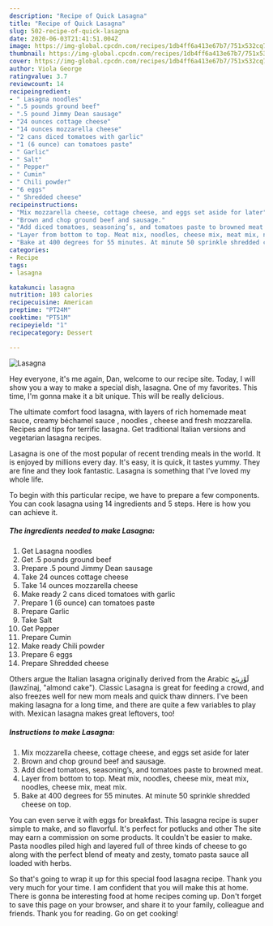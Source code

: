 ```yaml
---
description: "Recipe of Quick Lasagna"
title: "Recipe of Quick Lasagna"
slug: 502-recipe-of-quick-lasagna
date: 2020-06-03T21:41:51.004Z
image: https://img-global.cpcdn.com/recipes/1db4ff6a413e67b7/751x532cq70/lasagna-recipe-main-photo.jpg
thumbnail: https://img-global.cpcdn.com/recipes/1db4ff6a413e67b7/751x532cq70/lasagna-recipe-main-photo.jpg
cover: https://img-global.cpcdn.com/recipes/1db4ff6a413e67b7/751x532cq70/lasagna-recipe-main-photo.jpg
author: Viola George
ratingvalue: 3.7
reviewcount: 14
recipeingredient:
- " Lasagna noodles"
- ".5 pounds ground beef"
- ".5 pound Jimmy Dean sausage"
- "24 ounces cottage cheese"
- "14 ounces mozzarella cheese"
- "2 cans diced tomatoes with garlic"
- "1 (6 ounce) can tomatoes paste"
- " Garlic"
- " Salt"
- " Pepper"
- " Cumin"
- " Chili powder"
- "6 eggs"
- " Shredded cheese"
recipeinstructions:
- "Mix mozzarella cheese, cottage cheese, and eggs set aside for later"
- "Brown and chop ground beef and sausage."
- "Add diced tomatoes, seasoning’s, and tomatoes paste to browned meat."
- "Layer from bottom to top. Meat mix, noodles, cheese mix, meat mix, noodles, cheese mix, meat mix."
- "Bake at 400 degrees for 55 minutes. At minute 50 sprinkle shredded cheese on top."
categories:
- Recipe
tags:
- lasagna

katakunci: lasagna 
nutrition: 103 calories
recipecuisine: American
preptime: "PT24M"
cooktime: "PT51M"
recipeyield: "1"
recipecategory: Dessert

---
```



![Lasagna](https://img-global.cpcdn.com/recipes/1db4ff6a413e67b7/751x532cq70/lasagna-recipe-main-photo.jpg)

Hey everyone, it's me again, Dan, welcome to our recipe site. Today, I will show you a way to make a special dish, lasagna. One of my favorites. This time, I'm gonna make it a bit unique. This will be really delicious.

The ultimate comfort food lasagna, with layers of rich homemade meat sauce, creamy béchamel sauce , noodles , cheese and fresh mozzarella. Recipes and tips for terrific lasagna. Get traditional Italian versions and vegetarian lasagna recipes.

Lasagna is one of the most popular of recent trending meals in the world. It is enjoyed by millions every day. It's easy, it is quick, it tastes yummy. They are fine and they look fantastic. Lasagna is something that I've loved my whole life.


To begin with this particular recipe, we have to prepare a few components. You can cook lasagna using 14 ingredients and 5 steps. Here is how you can achieve it.

<!--inarticleads1-->

##### The ingredients needed to make Lasagna:

1. Get  Lasagna noodles
1. Get .5 pounds ground beef
1. Prepare .5 pound Jimmy Dean sausage
1. Take 24 ounces cottage cheese
1. Take 14 ounces mozzarella cheese
1. Make ready 2 cans diced tomatoes with garlic
1. Prepare 1 (6 ounce) can tomatoes paste
1. Prepare  Garlic
1. Take  Salt
1. Get  Pepper
1. Prepare  Cumin
1. Make ready  Chili powder
1. Prepare 6 eggs
1. Prepare  Shredded cheese


Others argue the Italian lasagna originally derived from the Arabic لَوْزِينَج‎ (lawzīnaj, &#34;almond cake&#34;). Classic Lasagna is great for feeding a crowd, and also freezes well for new mom meals and quick thaw dinners. I&#39;ve been making lasagna for a long time, and there are quite a few variables to play with. Mexican lasagna makes great leftovers, too! 

<!--inarticleads2-->

##### Instructions to make Lasagna:

1. Mix mozzarella cheese, cottage cheese, and eggs set aside for later
1. Brown and chop ground beef and sausage.
1. Add diced tomatoes, seasoning’s, and tomatoes paste to browned meat.
1. Layer from bottom to top. Meat mix, noodles, cheese mix, meat mix, noodles, cheese mix, meat mix.
1. Bake at 400 degrees for 55 minutes. At minute 50 sprinkle shredded cheese on top.


You can even serve it with eggs for breakfast. This lasagna recipe is super simple to make, and so flavorful. It&#39;s perfect for potlucks and other The site may earn a commission on some products. It couldn&#39;t be easier to make. Pasta noodles piled high and layered full of three kinds of cheese to go along with the perfect blend of meaty and zesty, tomato pasta sauce all loaded with herbs. 

So that's going to wrap it up for this special food lasagna recipe. Thank you very much for your time. I am confident that you will make this at home. There is gonna be interesting food at home recipes coming up. Don't forget to save this page on your browser, and share it to your family, colleague and friends. Thank you for reading. Go on get cooking!
